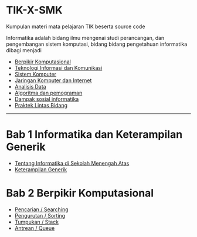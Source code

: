 # TIK-X-SMK
Kumpulan materi mata pelajaran TIK beserta source code 

Informatika adalah bidang ilmu mengenai studi perancangan, dan pengembangan sistem komputasi,
bidang bidang pengetahuan informatika dibagi menjadi 

- [Berpikir Komputasional](bk.md)
- [Teknologi Informasi dan Komunikasi](tik.md)
- [Sistem Komputer](sk.md)
- [Jaringan Komputer dan Internet](jki.md)
- [Analisis Data](ad.md)
- [Algoritma dan pemograman](ap.md)
- [Dampak sosial informatika](dsi.md)
- [Praktek Lintas Bidang](plb.md) 

---

# Bab 1 Informatika dan Keterampilan Generik

- [Tentang Informatika di Sekolah Menengah Atas](ti.md)
- [Keterampilan Generik](kg.md)

# Bab 2 Berpikir Komputasional

- [Pencarian / Searching](p.md)
- [Pengurutan / Sorting](s.md)
- [Tumpukan / Stack](t.md)
- [Antrean / Queue](a.md)
